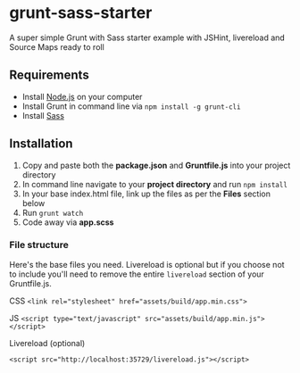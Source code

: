 # grunt-sass-starter
A super simple Grunt with Sass starter example with JSHint, livereload and Source Maps ready to roll

## Requirements ##
*   Install [Node.js](https://nodejs.org/en/) on your computer
*   Install Grunt in command line via `npm install -g grunt-cli`
*   Install [Sass](http://sass-lang.com/install)

## Installation
1. Copy and paste both the **package.json** and **Gruntfile.js** into your project directory
2. In command line navigate to your **project directory** and run `npm install`
3. In your base index.html file, link up the files as per the **Files** section below
4. Run `grunt watch`
5. Code away via **app.scss**

### File structure

Here's the base files you need. Livereload is optional but if you choose not to include you'll need to remove the entire `livereload` section of your Gruntfile.js.

CSS
`<link rel="stylesheet" href="assets/build/app.min.css">`

JS
`<script type="text/javascript" src="assets/build/app.min.js"></script>`

Livereload (optional)

`<script src="http://localhost:35729/livereload.js"></script>`